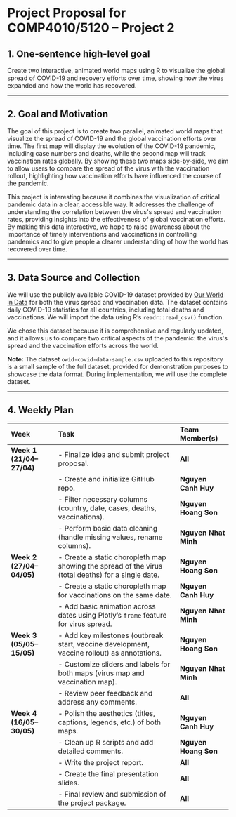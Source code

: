 # Project Proposal for COMP4010/5120 – Project 2

## 1. One-sentence high-level goal
Create two interactive, animated world maps using R to visualize the global spread of COVID-19 and recovery efforts over time, showing how the virus expanded and how the world has recovered.

---

## 2. Goal and Motivation
The goal of this project is to create two parallel, animated world maps that visualize the spread of COVID-19 and the global vaccination efforts over time. The first map will display the evolution of the COVID-19 pandemic, including case numbers and deaths, while the second map will track vaccination rates globally. By showing these two maps side-by-side, we aim to allow users to compare the spread of the virus with the vaccination rollout, highlighting how vaccination efforts have influenced the course of the pandemic.

This project is interesting because it combines the visualization of critical pandemic data in a clear, accessible way. It addresses the challenge of understanding the correlation between the virus's spread and vaccination rates, providing insights into the effectiveness of global vaccination efforts. By making this data interactive, we hope to raise awareness about the importance of timely interventions and vaccinations in controlling pandemics and to give people a clearer understanding of how the world has recovered over time.

---

## 3. Data Source and Collection
We will use the publicly available COVID-19 dataset provided by [Our World in Data](https://covid.ourworldindata.org/) for both the virus spread and vaccination data. The dataset contains daily COVID-19 statistics for all countries, including total deaths and vaccinations. We will import the data using R’s `readr::read_csv()` function. 

We chose this dataset because it is comprehensive and regularly updated, and it allows us to compare two critical aspects of the pandemic: the virus's spread and the vaccination efforts across the world.

**Note:** The dataset `owid-covid-data-sample.csv` uploaded to this repository is a small sample of the full dataset, provided for demonstration purposes to showcase the data format. During implementation, we will use the complete dataset.

---

## 4. Weekly Plan

| Week | Task | Team Member(s) |
|:-----|:-----|:---------------|
| **Week 1 (21/04–27/04)** | - Finalize idea and submit project proposal. | **All** |
|  | - Create and initialize GitHub repo. | **Nguyen Canh Huy** |
|  | - Filter necessary columns (country, date, cases, deaths, vaccinations). | **Nguyen Hoang Son** |
|  | - Perform basic data cleaning (handle missing values, rename columns). | **Nguyen Nhat Minh** |
| **Week 2 (27/04–04/05)** | - Create a static choropleth map showing the spread of the virus (total deaths) for a single date. | **Nguyen Hoang Son** |
|  | - Create a static choropleth map for vaccinations on the same date. | **Nguyen Canh Huy** |
|  | - Add basic animation across dates using Plotly’s `frame` feature for virus spread. | **Nguyen Nhat Minh** |
| **Week 3 (05/05–15/05)** | - Add key milestones (outbreak start, vaccine development, vaccine rollout) as annotations. | **Nguyen Hoang Son** |
|  | - Customize sliders and labels for both maps (virus map and vaccination map). | **Nguyen Nhat Minh** |
|  | - Review peer feedback and address any comments. | **All** |
| **Week 4 (16/05–30/05)** | - Polish the aesthetics (titles, captions, legends, etc.) of both maps. | **Nguyen Canh Huy** |
|  | - Clean up R scripts and add detailed comments. | **Nguyen Hoang Son** |
|  | - Write the project report. | **All** |
|  | - Create the final presentation slides. | **All** |
|  | - Final review and submission of the project package. | **All** |

